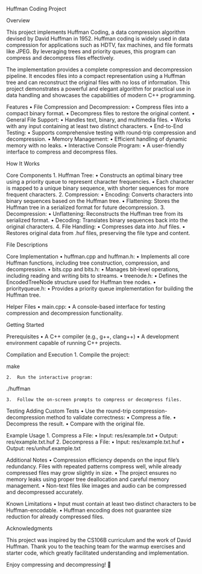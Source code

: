 Huffman Coding Project

Overview

This project implements Huffman Coding, a data compression algorithm devised by David Huffman in 1952. Huffman coding is widely used in data compression for applications such as HDTV, fax machines, and file formats like JPEG. By leveraging trees and priority queues, this program can compress and decompress files effectively.

The implementation provides a complete compression and decompression pipeline. It encodes files into a compact representation using a Huffman tree and can reconstruct the original files with no loss of information. This project demonstrates a powerful and elegant algorithm for practical use in data handling and showcases the capabilities of modern C++ programming.

Features
	•	File Compression and Decompression:
	•	Compress files into a compact binary format.
	•	Decompress files to restore the original content.
	•	General File Support:
	•	Handles text, binary, and multimedia files.
	•	Works with any input containing at least two distinct characters.
	•	End-to-End Testing:
	•	Supports comprehensive testing with round-trip compression and decompression.
	•	Memory Management:
	•	Efficient handling of dynamic memory with no leaks.
	•	Interactive Console Program:
	•	A user-friendly interface to compress and decompress files.

How It Works

Core Components
	1.	Huffman Tree:
	•	Constructs an optimal binary tree using a priority queue to represent character frequencies.
	•	Each character is mapped to a unique binary sequence, with shorter sequences for more frequent characters.
	2.	Compression:
	•	Encoding: Converts characters into binary sequences based on the Huffman tree.
	•	Flattening: Stores the Huffman tree in a serialized format for future decompression.
	3.	Decompression:
	•	Unflattening: Reconstructs the Huffman tree from its serialized format.
	•	Decoding: Translates binary sequences back into the original characters.
	4.	File Handling:
	•	Compresses data into .huf files.
	•	Restores original data from .huf files, preserving the file type and content.

File Descriptions

Core Implementation
	•	huffman.cpp and huffman.h:
	•	Implements all core Huffman functions, including tree construction, compression, and decompression.
	•	bits.cpp and bits.h:
	•	Manages bit-level operations, including reading and writing bits to streams.
	•	treenode.h:
	•	Defines the EncodedTreeNode structure used for Huffman tree nodes.
	•	priorityqueue.h:
	•	Provides a priority queue implementation for building the Huffman tree.

Helper Files
	•	main.cpp:
	•	A console-based interface for testing compression and decompression functionality.

Getting Started

Prerequisites
	•	A C++ compiler (e.g., g++, clang++)
	•	A development environment capable of running C++ projects.

Compilation and Execution
	1.	Compile the project:

make


	2.	Run the interactive program:

./huffman


	3.	Follow the on-screen prompts to compress or decompress files.

Testing
Adding Custom Tests
	•	Use the round-trip compression-decompression method to validate correctness:
	•	Compress a file.
	•	Decompress the result.
	•	Compare with the original file.

Example Usage
	1.	Compress a File:
	•	Input: res/example.txt
	•	Output: res/example.txt.huf
	2.	Decompress a File:
	•	Input: res/example.txt.huf
	•	Output: res/unhuf.example.txt

Additional Notes
	•	Compression efficiency depends on the input file’s redundancy. Files with repeated patterns compress well, while already compressed files may grow slightly in size.
	•	The project ensures no memory leaks using proper tree deallocation and careful memory management.
	•	Non-text files like images and audio can be compressed and decompressed accurately.

Known Limitations
	•	Input must contain at least two distinct characters to be Huffman-encodable.
	•	Huffman encoding does not guarantee size reduction for already compressed files.

Acknowledgments

This project was inspired by the CS106B curriculum and the work of David Huffman. Thank you to the teaching team for the warmup exercises and starter code, which greatly facilitated understanding and implementation.

Enjoy compressing and decompressing! 🎉

